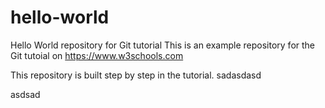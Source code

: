 # hello-world

Hello World repository for Git tutorial
This is an example repository for the Git tutoial on https://www.w3schools.com

This repository is built step by step in the tutorial.
sadasdasd

asdsad
